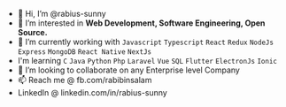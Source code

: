 - 👋 Hi, I’m @rabius-sunny
- 👀 I’m interested in <b> Web Development, Software Engineering, Open Source. </b>
- 🌱 I’m currently working with <code>Javascript</code> <code>Typescript</code> <code>React</code> <code>Redux</code> <code>NodeJs</code> <code>Express</code> <code>MongoDB</code> <code>React Native</code> <code>NextJs</code>
- I'm learning <code>C</code> <code>Java</code> <code>Python</code> <code>Php</code> <code>Laravel</code> <code>Vue</code> <code>SQL</code> <code>Flutter</code> <code>ElectronJs</code> <code>Ionic</code>
- 💞️ I’m looking to collaborate on any Enterprise level Company
- 📫 Reach me @ fb.com/rabibinsalam
- LinkedIn @ linkedin.com/in/rabius-sunny

<!---
rabius-sunny/rabius-sunny is a ✨ special ✨ repository because its `README.md` (this file) appears on your GitHub profile.
You can click the Preview link to take a look at your changes.
--->
